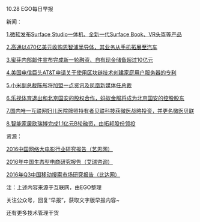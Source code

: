 10.28 EGO每日早报

新闻：

[1.微软发布Surface Studio一体机、全新一代Surface Book、VR头盔等产品](http://it.sohu.com/20161027/n471501463.shtml)

[2.高通以470亿美元收购恩智浦半导体，其业务从手机拓展至汽车](http://tech.qq.com/a/20161027/038241.htm)

[3.蜜芽内部邮件宣布完成新一轮融资、自有现金储备超过10亿元](http://tech.qq.com/a/20161027/038865.htm)

[4.美国电信巨头AT&T申请关于使用区块链技术创建家庭用户服务器的专利](http://www.leiphone.com/news/201610/9NuotHUhNPRKMjuW.html)

[5.小米副总裁陈彤将加盟一点资讯及凤凰新媒体任总裁](http://36kr.com/p/5055274.html?ktm_source=feed)

[6.乐视体育退出和北京国安的股权合作，蚂蚁金服将成为北京国安的控股股东](http://36kr.com/p/5055247.html?ktm_source=feed)

[7.国内唯一互联网妇儿医院牌照持有者贝联科技获微医战略投资，并更名微医贝联](http://36kr.com/p/5055262.html?ktm_source=feed)

[8.智能家居欧瑞博完成1.1亿元B轮融资，由拓邦股份领投](http://www.iyiou.com/p/33570)

资源：

[2016中国网络大电影行业研究报告（艺恩网）](http://www.entgroup.cn/report/f/2418156.shtml)

[2016年中国生态型电商研究报告（艾瑞咨询）](http://report.iresearch.cn/report/201610/2666.shtml)

[2016年Q3中国移动搜索市场研究报告（比达网）](http://www.bigdata-research.cn/content/201610/361.html)

注：上述内容来源于互联网，由EGO整理

关注公众号，回复“早报”，获取文字版早报内容~

还有更多技术管理干货
